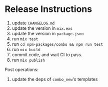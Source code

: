 # Release Instructions

1. update `CHANGELOG.md`
2. update the version in `mix.exs`
3. update the version in `package.json`
4. run `mix test`
5. run `cd npm-packages/combo && npm run test `
6. run `mix build`
7. commit code, and wait CI to pass.
8. run `mix publish`

Post operations:

1. update the deps of `combo_new`'s templates
